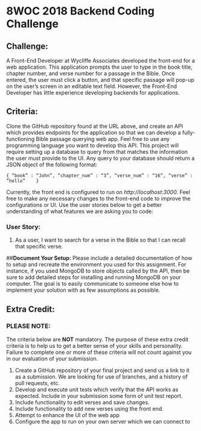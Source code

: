 # **8WOC 2018 Backend Coding Challenge**

## **Challenge:**
A Front-End Developer at Wycliffe Associates developed the front-end for a web application. This application prompts the user to type in the book title, chapter number, and verse number for a passage in the Bible. Once entered, the user must click a button, and that specific passage will pop-up on the user’s screen in an editable text field. However, the Front-End Developer has little experience developing backends for applications. 


## **Criteria:**
Clone the GitHub repository found at the URL above, and create an API which provides endpoints for the application so that we can develop a fully-functioning Bible passage querying web app. Feel free to use any programming language you want to develop this API. This project will require setting up a database to query from that matches the information the user must provide to the UI. Any query to your database should return a JSON object of the following format:

`{
    “book” : “John”,
    “chapter_num” : “3”,
    “verse_num” : “16”,
    “verse” : “hello”   
 }`
 
Currently, the front end is configured to run on _http://localhost:3000_. Feel free to make any necessary changes to the front-end code to improve the configurations or UI. Use the user stories below to get a better understanding of what features we are asking you to code: 

### **User Story:**
1.	As a user, I want to search for a verse in the Bible so that I can recall that specific verse.


##**Document Your Setup:**
Please include a detailed documentation of how to setup and recreate the environment you used for this assignment. For instance, if you used MongoDB to store objects called by the API, then be sure to add detailed steps for installing and running MongoDB on your computer. The goal is to easily communicate to someone else how to implement your solution with as few assumptions as possible.


## **Extra Credit:**
### **PLEASE NOTE:**
The criteria below are **NOT** mandatory. The purpose of these extra credit criteria is to help us to get a better sense of your skills and personality. Failure to complete one or more of these criteria will not count against you in our evaluation of your submission. 
1. Create a GitHub repository of your final project and send us a link to it as a submission. We are looking for use of branches, and a history of pull requests, etc.
1. Develop and execute unit tests which verify that the API works as expected. Include in your submission some form of unit test report.
1. Include functionality to edit verses and save changes.
1. Include functionality to add new verses using the front end.
1. Attempt to enhance the UI of the web app 
1. Configure the app to run on your own server which we can connect to
